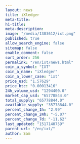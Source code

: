 ```yaml
---
layout: news
title: iXledger
meta-title: 
h1-title: 
meta-description: 
image: "/media/1383612/ixt.png"
published: true
allow_search_engine: false
sitemap: false
enable_comment: false
sort_order: 256
permalink: "/en/ixt/news.html"
coin_a_symbol: "IXT"
coin_a_name: "iXledger"
coin_a_lower_case: "ixt"
price_usd: "1.57629"
price_btc: "0.00013416"
24h_volume_usd: "1294400.0"
market_cap_usd: "65778844.0"
total_supply: "65778844.0"
available_supply: "35778844.0"
percent_change_1h: "2.99"
percent_change_24h: "-5.07"
percent_change_7d: "-11.62"
last_updated: "1517140759"
parent-url: "/en/ixt/"
author: Sam
---
```


